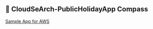## 🧭 CloudSeArch-PublicHolidayApp Compass


[Sample App for AWS](https://github.com/XinYang-YXY/CloudSeArch-PublicHolidayApp/tree/aws)